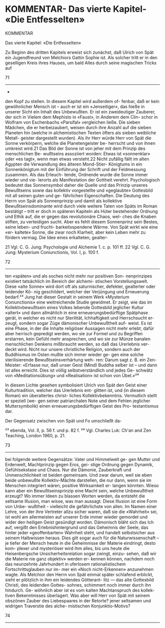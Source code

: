 # KOMMENTAR- Das vierte Kapitel- «Die Entfesselten»

<!-- Source: gemini OCR -->

KOMMENTAR

Das vierte Kapitel: «Die Entfesselten»

Zu Beginn des dritten Kapitels erweist sich zunächst, daß
Ulrich von Spät ein Jugendfreund von Melchiors Gattin
Sophie ist. Als solcher tritt er in den geselligen Kreis ihres
Hauses, um bald Alles durch seine magischen Tricks auf

71

---

-

den Kopf zu stellen. In diesem Kapitel wird außerdem of-
fenbar, daß er kein gewöhnlicher Mensch ist – auch er ist
ein «Jenseitiger», das hieße in unserer Sicht ein Inhalt des
Unbewußten. Er ist ein zweideutiger Zauberer, der sich
in Vielem dem Mephisto in «Faust», in Anderem dem Clin-
schor in Wolfram von Eschenbachs «Parsifal» vergleichen
ließe. Die sieben Mädchen, die er herbeizaubert, weisen
durch ihre Anzahl auf die sieben Planeten hin (welche in
alchemistischen Texten öfters als sieben weibliche Metall-
geister dargestellt wurden). Als ihr Herr würde Herr von
Spät die Sonne verkörpern, welche die Planetengeister be-
herrscht und von ihnen umkreist wird.21 Das Bild der
Sonne ist von jeher mit dem Prinzip des menschlichen Be-
wußtseins assoziiert worden: Etwas ist «sonnenklar» oder
«es tagt», wenn man etwas versteht.22 Nicht zufällig fällt im
alten Ägypten die Verwandlung des älteren Mond-Stier-
Königtums in ein Sonnenkönigtum mit der Einführung der
Schrift und der Feldmessung zusammen. Als das Erleuch-
tende, Ordnende wurde die Sonne immer wieder und vie-
lerorts als Manifestation der Gottheit verehrt. Psychologisch
bedeutet das Sonnensymbol daher die Quelle und das
Prinzip unseres Bewußtseins sowie das kollektiv vorgestellte
und «geglaubte» Gottesbild mit all seinen guten und ge-
fährlichen Eigenschaften.
Die Deutung des Herrn von Spät als Sonnenprinzip
und damit als kollektive Bewußtseinsdominante wird durch
viele weitere Taten von Späts im Roman bestätigt – tritt
er doch in späteren Kapiteln als Hüter bestehender Ordnung
und Ethik auf, die er gegen das revolutionäre Chaos, wel-
ches die Knaben stiften, zu verteidigen sucht. Aber es fehlt
diesem Sonnenprinz sein Bestes, seine leben- und frucht-
barkeitsspendene Wärme. Von Spät wirkt wie eine «er-
kaltete» Sonne, die zwar noch Klarheit, aber kein Leben
mehr zu fördern vermag. Die Idee eines erkalteten, gealter-

21 Vgl. C. G. Jung: Psychologie und Alchemie 1. c. p. 101 ff.
22 Vgl. C. G. Jung: Mysterium Coniunctionis, Vol. I, p. 100 f.

72

---

ten «späten» und als soches nicht mehr nur positiven Son-
nenprinzipes existiert tatsächlich im Bereich der alchemi-
stischen Vorstellungswelt. Diese «alte Sonne» wird dort
oft als saturnischer, defekter, gealterter oder leidender Kö-
nig geschildert, welcher der Verjüngung und Erneuerung
bedarf.²³ Jung hat dieser Gestalt in seinem Werk «Mysterium
Coniunctionis» eine weitreichende Studie gewidmet. Er
zeigt, wie das im Kollektivbewußtsein eines Volkes lebende
Gottesbild jeglicher Kultur «altert» und dann allmählich in
eine erneuerungsbedürftige Spätphase gerät, in welcher es
nicht nur Sterilität, Ichhaftigkeit und Herrschsucht er-
zeugt, sondern sogar Züge dämonischer Unbewußtheit auf-
weist. Es ist eine Phase, in der die Inhalte religiöser Aussagen
nicht mehr erlebt, dafür aber herrisch gepredigt werden, wo
sie zur Formel und zu Begriffen erstarren, kein Gefühl mehr
ansprechen, und wo sie zur Münze banalen menschlichen
Denkens mißbraucht werden, so daß das Urerlebnis ver-
deckt wird. Nicht nur unsere christliche Religion, sondern
auch der Buddhismus im Osten mußte sich immer wieder ge-
gen eine solche sterilisierende Bewußtseinsverhärtung weh-
ren: Darum sagt z. B. ein Zen-Meister: «Erfasse nur, daß
unser Geist (Mind) Buddha selber ist – und dann ist alles
erreicht. Dies ist völlig selbstverständlich und jedes Ge-
schwätz von «Meditationsübung» und «Realisation» ist
schon von Übel.»²⁴

In diesem Lichte gesehen symbolisiert Ulrich von Spät
den Geist einer Kulturtradition, welcher das Urerlebnis ent-
glitten ist, und (in diesem Roman) ein überaltertes christ-
liches Kollektivbekenntnis. Vermutlich stellt er speziell (we-
gen seiner patriarchalen Note und dem Fehlen jeglicher
Muttersymbolik) einen erneuerungsbedürftigen Geist des Pro-
testantismus dar.

Der Gegensatz zwischen von Spät und Fo umschließt da-

²³ ebenda, Vol. II, p. 56 f. und p. 82 f.
²⁴ Vgl. Charles Luk: Ch'an and Zen Teaching, London 1960,
   p. 21.

 73

---

bei folgende weitere Gegensätze: Vater und Himmelwelt ge-
gen Mutter und Erdenwelt, Machtprinzip gegen Eros, gei-
stige Ordnung gegen Dynamik, Gefühlsekstase und Chaos.
Nur die Dämonie, Zauberkraft und Unmenschlichkeit ist
beiden gemeinsam. Und zwar darum, weil sie eben beide
unbewußte Kollektiv-Mächte darstellen, die nur dann, wenn
sie im Menschen integriert wären, positive Wirksamkeit er-
langen könnten.
Wieso kann aber ein Bewußtseinsprinzip eine Macht sein,
welche Unbewußtheit erzeugt? Wo immer Ideen zu blassen
Worten werden, da entsteht die seltsame Illusion, man wisse,
was man aussagt. Diese Illusion ist eine Form von Unbe-
wußtheit - vielleicht die gefährlichste von allen. Im Namen
einer Lehre, von der ihre Vertreter allzu sicher waren, daß
sie die «Wahrheit« sei, ist wohl am allermeisten auf unserer
Erde immer wieder gemordet und wider den heiligen
Geist gesündigt worden. Dämonisch bläht sich das Ich auf,
vergißt den Erlebnishintergrund und das Geheimnis der
Seele, das hinter jeder «geoffenbarten» Wahrheit steht, und
handelt selbstsicher aus seinem Halbwissen heraus. Dies gilt
sogar auch für die Naturwissenschaft – je tiefer der Mensch
heute in die Geheimnisse der Materie eindringt, desto kom-
plexer und mysteriöser wird ihm alles, bis uns heute die
Heisenbergsche Unsicherheitsrelation sogar zwingt, einzu-
sehen, daß wir die Materie nie ganz objektiv» werden er-
kennen können, nachdem noch das neunzehnte Jahrhundert
in uferlosem rationalistischem Fortschrittsglauben nur im-
mer ein «Noch nicht-Erkennen» anzunehmen wagte.
Als Melchior den Herrn von Spät einmal später schlafend
erblickt, sieht er plötzlich in ihm ein leidendes Götterant-
litz — das alte Gottesbild Christi, des leidenden Gottes-
sohnes, schimmert noch immer durch ihn hindurch. Ge-
wöhnlich aber ist es vom kalten Machtanspruch des kollek-
tiven Bekenntnisses überlagert. Was aber will Herr von
Spät mit seinem obszönen Zauber des Liebespaares in der
Retorte? jener seltsamen und widrigen Traverstie des alche-
mistischen Konjunktio-Motivs?

74

---
